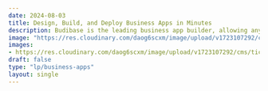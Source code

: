 ```yaml
---
date: 2024-08-03
title: Design, Build, and Deploy Business Apps in Minutes
description: Budibase is the leading business app builder, allowing anyone to create custom solutions tailored to their unique needs. Instead of building software from scratch, save time and enjoy the efficiency of rapid deployment.
image: "https://res.cloudinary.com/daog6scxm/image/upload/v1723107292/cms/ticketing-system/ticketing_systems_blog_post_v2_ylncwt.png"
images: 
- https://res.cloudinary.com/daog6scxm/image/upload/v1723107292/cms/ticketing-system/ticketing_systems_blog_post_v2_ylncwt.png
draft: false
type: "lp/business-apps"
layout: single
---
```

